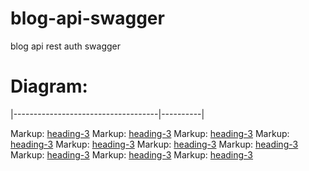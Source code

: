 # blog-api-swagger
blog api rest auth swagger


# Diagram:

|------------------------------------|----------|

Markup: [heading-3](#Endpoint "HTTP Verb")
Markup: [heading-3](#/ "| GET")
Markup: [heading-3](#/:pk/ "| GET")
Markup: [heading-3](#users/ "| GET")
Markup: [heading-3](#users/:pk/ "| GET")
Markup: [heading-3](#/rest-auth/registration "| POST")
Markup: [heading-3](#/rest-auth/login "| POST")
Markup: [heading-3](#/rest-auth/logout "| GET")
Markup: [heading-3](#/rest-auth/password/reset "| POST")
Markup: [heading-3](#/rest-auth/password/reset/confirm "| POST")
